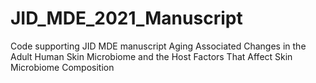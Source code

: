 # JID_MDE_2021_Manuscript
Code supporting JID MDE manuscript 
Aging Associated Changes in the Adult Human Skin Microbiome and the Host Factors That Affect Skin Microbiome Composition
